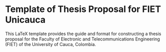 # Template of Thesis Proposal for FIET Unicauca

This LaTeX template provides the guide and format for constructing a thesis proposal for the Faculty of Electronic and Telecommunications Engineering (FIET) of the University of Cauca, Colombia.